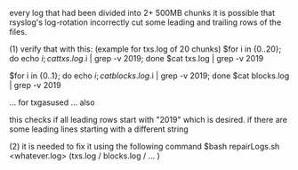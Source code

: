 every log that had been divided into 2+ 500MB chunks
it is possible that rsyslog's log-rotation incorrectly cut some
leading and trailing rows of the files.

(1) verify that with this:  (example for txs.log of 20 chunks)
$for i in {0..20}; do echo $i; cat txs.log.$i | grep -v 2019; done
$cat txs.log | grep -v 2019

$for i in {0..1}; do echo $i; cat blocks.log.$i | grep -v 2019; done
$cat blocks.log | grep -v 2019

... for txgasused ... also

this checks if all leading rows start with "2019" which is desired.
if there are some leading lines starting with a different string

(2) it is needed to fix it using the following command
$bash repairLogs.sh <whatever.log> (txs.log / blocks.log / ... )
